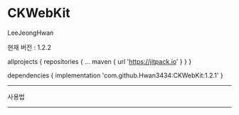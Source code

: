 # CKWebKit

LeeJeongHwan

현재 버전 : 1.2.2


allprojects {
	repositories {
		...
		maven { url 'https://jitpack.io' }
	}
}
  
dependencies {
	        implementation 'com.github.Hwan3434:CKWebKit:1.2.1'
}

----------------------------------------------------------------------------------------------------

사용법

----------------------------------------------------------------------------------------------------

